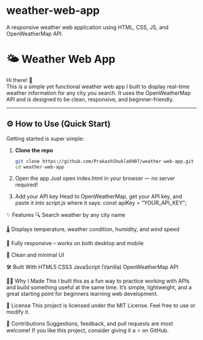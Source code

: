 # weather-web-app

A responsive weather web application using HTML, CSS, JS, and OpenWeatherMap API.

# 🌤️ Weather Web App

Hi there! 👋  
This is a simple yet functional weather web app I built to display real-time weather information for any city you search. It uses the OpenWeatherMap API and is designed to be clean, responsive, and beginner-friendly.

---

## ⚙️ How to Use (Quick Start)

Getting started is super simple:

1. **Clone the repo**
   ```bash
   git clone https://github.com/PrakashShukla0907/weather-web-app.git
   cd weather-web-app
   ```
2. Open the app
   Just open index.html in your browser — no server required!

3. Add your API key
   Head to OpenWeatherMap, get your API key, and paste it into script.js where it says:
   const apiKey = "YOUR_API_KEY";

✨ Features
🔍 Search weather by any city name

🌡️ Displays temperature, weather condition, humidity, and wind speed

📱 Fully responsive – works on both desktop and mobile

🌈 Clean and minimal UI

🛠 Built With
HTML5
CSS3
JavaScript (Vanilla)
OpenWeatherMap API

🙋‍♂️ Why I Made This
I built this as a fun way to practice working with APIs and build something useful at the same time.
It’s simple, lightweight, and a great starting point for beginners learning web development.

📄 License
This project is licensed under the MIT License. Feel free to use or modify it.

🤝 Contributions
Suggestions, feedback, and pull requests are most welcome!
If you like this project, consider giving it a ⭐ on GitHub.
